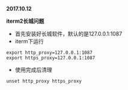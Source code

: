 **2017.10.12**

**iterm2长城问题**

* 首先安装好长城软件，默认的是127.0.0.1:1087
* iterm下运行
```
export http_proxy=127.0.0.1:1087
export https_proxy=127.0.0.1:1087

```
* 使用完成后清理
```
unset http_proxy https_proxy
```
